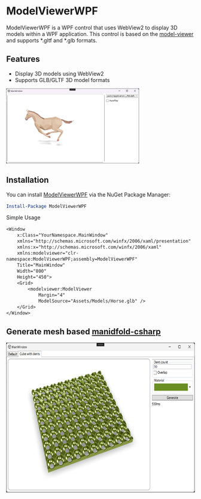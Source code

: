 # ModelViewerWPF

ModelViewerWPF is a WPF control that uses WebView2 to display 3D models within a WPF application. 
This control is based on the [model-viewer](https://modelviewer.dev/) and supports *.gltf and *.glb formats.

## Features

- Display 3D models using WebView2
- Supports GLB/GLTF 3D model formats

<img src="wpf.png" alt="window" height="200">

## Installation

You can install [ModelViewerWPF](https://www.nuget.org/packages/ModelViewerWPF/) via the NuGet Package Manager:

```powershell
Install-Package ModelViewerWPF
```

Simple Usage

```xaml
<Window
    x:Class="YourNamespace.MainWindow"
    xmlns="http://schemas.microsoft.com/winfx/2006/xaml/presentation"
    xmlns:x="http://schemas.microsoft.com/winfx/2006/xaml"
    xmlns:modelviewer="clr-namespace:ModelViewerWPF;assembly=ModelViewerWPF"
    Title="MainWindow"
    Width="800"
    Height="450">
    <Grid>
        <modelviewer:ModelViewer
            Margin="4"
            ModelSource="Assets/Models/Horse.glb" />
    </Grid>
</Window>
```

## Generate mesh based [manidfold-csharp](https://github.com/weianweigan/manifold-csharp/blob/dev-csharp/bindings/csharp/Readme.md)

<img src="manifold.png" alt="window" height="400">

